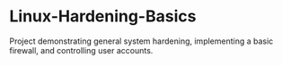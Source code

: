# Linux-Hardening-Basics
Project demonstrating general system hardening, implementing a basic firewall, and controlling user accounts.

